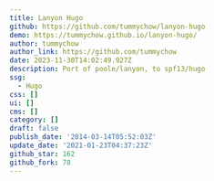 ```yaml
---
title: Lanyon Hugo
github: https://github.com/tummychow/lanyon-hugo
demo: https://tummychow.github.io/lanyon-hugo/
author: tummychow
author_link: https://github.com/tummychow
date: 2023-11-30T14:02:49.927Z
description: Port of poole/lanyon, to spf13/hugo
ssg:
  - Hugo
css: []
ui: []
cms: []
category: []
draft: false
publish_date: '2014-03-14T05:52:03Z'
update_date: '2021-01-23T04:37:23Z'
github_star: 162
github_fork: 78
---
```

